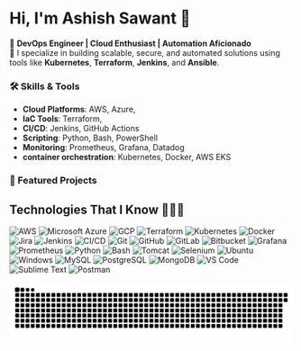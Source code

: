 
# Hi, I'm Ashish Sawant 👋  
🌟 **DevOps Engineer | Cloud Enthusiast | Automation Aficionado**  
🚀 I specialize in building scalable, secure, and automated solutions using tools like **Kubernetes**, **Terraform**, **Jenkins**, and **Ansible**.  

### 🛠️ Skills & Tools
- **Cloud Platforms**: AWS, Azure,
- **IaC Tools**: Terraform,
- **CI/CD**: Jenkins, GitHub Actions
- **Scripting**: Python, Bash, PowerShell
- **Monitoring**: Prometheus, Grafana, Datadog
- **container orchestration**: Kubernetes, Docker, AWS EKS 

### 📂 Featured Projects

<!--
**Ashish-0619/Ashish-0619** is a ✨ _special_ ✨ repository because its `README.md` (this file) appears on your GitHub profile.

Here are some ideas to get you started:

- 🔭 I’m currently working on ...
- 🌱 I’m currently learning ...
- 👯 I’m looking to collaborate on ...
- 🤔 I’m looking for help with ...
- 💬 Ask me about ...
- 📫 How to reach me: ...
- 😄 Pronouns: ...
- ⚡ Fun fact: ...
-->

## Technologies That I Know 👨🏻‍💻

 ![AWS](https://img.shields.io/badge/AWS-%23232F3E?style=for-the-badge&logo=amazonaws&logoColor=white)  ![Microsoft Azure](https://img.shields.io/badge/Azure-%230078D4?style=for-the-badge&logo=microsoftazure&logoColor=white)  ![GCP](https://img.shields.io/badge/GCP-%234285F4?style=for-the-badge&logo=googlecloud&logoColor=white) ![Terraform](https://img.shields.io/badge/Terraform-%235835CC?style=for-the-badge&logo=terraform&logoColor=white) ![Kubernetes](https://img.shields.io/badge/Kubernetes-%23326CE5?style=for-the-badge&logo=kubernetes&logoColor=white) ![Docker](https://img.shields.io/badge/Docker-%232496ED?style=for-the-badge&logo=docker&logoColor=white) ![Jira](https://img.shields.io/badge/Jira-%230A0F2A?style=for-the-badge&logo=jira&logoColor=white) ![Jenkins](https://img.shields.io/badge/Jenkins-%23D24939?style=for-the-badge&logo=jenkins&logoColor=white) ![CI/CD](https://img.shields.io/badge/CI/CD-%23000000?style=for-the-badge&logo=git&logoColor=white) ![Git](https://img.shields.io/badge/Git-%23F14E31?style=for-the-badge&logo=git&logoColor=white) ![GitHub](https://img.shields.io/badge/GitHub-%23121011?style=for-the-badge&logo=github&logoColor=white) ![GitLab](https://img.shields.io/badge/GitLab-%23181717?style=for-the-badge&logo=gitlab&logoColor=white) ![Bitbucket](https://img.shields.io/badge/Bitbucket-%2300475D?style=for-the-badge&logo=bitbucket&logoColor=white) ![Grafana](https://img.shields.io/badge/Grafana-%23F46800?style=for-the-badge&logo=grafana&logoColor=white) ![Prometheus](https://img.shields.io/badge/Prometheus-%230A4C5B?style=for-the-badge&logo=prometheus&logoColor=white) ![Python](https://img.shields.io/badge/Python-%233B9FCF?style=for-the-badge&logo=python&logoColor=white) ![Bash](https://img.shields.io/badge/Bash-%23121011?style=for-the-badge&logo=gnubash&logoColor=white)  ![Tomcat](https://img.shields.io/badge/Tomcat-%23F8DC75?style=for-the-badge&logo=apachetomcat&logoColor=white)  ![Selenium](https://img.shields.io/badge/Selenium-%238D1F1A?style=for-the-badge&logo=selenium&logoColor=white)  ![Ubuntu](https://img.shields.io/badge/Ubuntu-%23E95420?style=for-the-badge&logo=ubuntu&logoColor=white)  ![Windows](https://img.shields.io/badge/Windows-%230078D4?style=for-the-badge&logo=microsoftwindows&logoColor=white)  ![MySQL](https://img.shields.io/badge/MySQL-%234479A1?style=for-the-badge&logo=mysql&logoColor=white)  ![PostgreSQL](https://img.shields.io/badge/PostgreSQL-%230D4B7E?style=for-the-badge&logo=postgresql&logoColor=white)  ![MongoDB](https://img.shields.io/badge/MongoDB-%2347A248?style=for-the-badge&logo=mongodb&logoColor=white)  ![VS Code](https://img.shields.io/badge/VS%20Code-%23007ACC?style=for-the-badge&logo=visualstudiocode&logoColor=white)  ![Sublime Text](https://img.shields.io/badge/Sublime%20Text-%233C3C3C?style=for-the-badge&logo=sublimetext&logoColor=white)  ![Postman](https://img.shields.io/badge/Postman-%23FF6C37?style=for-the-badge&logo=postman&logoColor=white)


 <picture>
  <source media="(prefers-color-scheme: dark)" srcset="https://raw.githubusercontent.com/Ashish-0619/Ashish-0619/output/github-snake-dark.svg" />
  <source media="(prefers-color-scheme: light)" srcset="https://raw.githubusercontent.com/Ashish-0619/Ashish-0619/output/github-snake.svg" />
  <img alt="github-snake" src="https://raw.githubusercontent.com/Ashish-0619/Ashish-0619/output/github-snake.svg" />
</picture>




